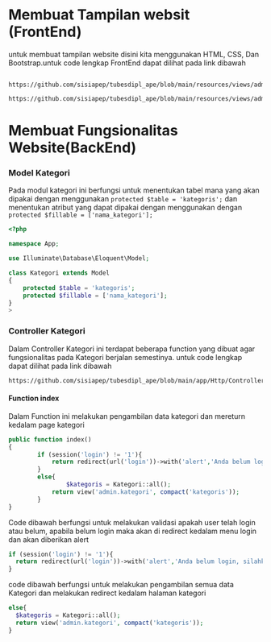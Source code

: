 # Membuat Tampilan websit (FrontEnd)
untuk membuat tampilan website disini kita menggunakan HTML, CSS, Dan Bootstrap.untuk code lengkap FrontEnd dapat dilihat pada link dibawah
    
      https://github.com/sisiapep/tubesdipl_ape/blob/main/resources/views/admin/kategori.blade.php
      https://github.com/sisiapep/tubesdipl_ape/blob/main/resources/views/admin/kategoriTambah.blade.php
      
# Membuat Fungsionalitas Website(BackEnd)
### Model Kategori
Pada modul kategori ini berfungsi untuk menentukan tabel mana yang akan dipakai dengan menggunakan ```protected $table = 'kategoris';``` dan menentukan atribut yang dapat dipakai dengan menggunakan dengan ```protected $fillable = ['nama_kategori'];```
```php
<?php

namespace App;

use Illuminate\Database\Eloquent\Model;

class Kategori extends Model
{
    protected $table = 'kategoris';
	protected $fillable = ['nama_kategori'];
}
>
```
### Controller Kategori
Dalam Controller Kategori ini terdapat beberapa function yang dibuat agar fungsionalitas pada Kategori berjalan semestinya. untuk code lengkap dapat dilihat pada link dibawah

    https://github.com/sisiapep/tubesdipl_ape/blob/main/app/Http/Controllers/KategoriController.php
    
#### Function index
Dalam Function ini melakukan pengambilan data kategori dan mereturn kedalam page kategori
```php
public function index()
{
		if (session('login') != '1'){
			return redirect(url('login'))->with('alert','Anda belum login, silahkan login terlebih dahulu');
		}
		else{
		        $kategoris = Kategori::all();
            return view('admin.kategori', compact('kategoris'));
		}
}
```
Code dibawah berfungsi untuk melakukan validasi apakah user telah login atau belum, apabila belum login maka akan di redirect kedalam menu login dan akan diberikan alert
```php
if (session('login') != '1'){
  return redirect(url('login'))->with('alert','Anda belum login, silahkan login terlebih dahulu');
}
```
code dibawah berfungsi untuk melakukan pengambilan semua data Kategori dan melakukan redirect kedalam halaman kategori
```php
else{
  $kategoris = Kategori::all();
  return view('admin.kategori', compact('kategoris'));
}
```
